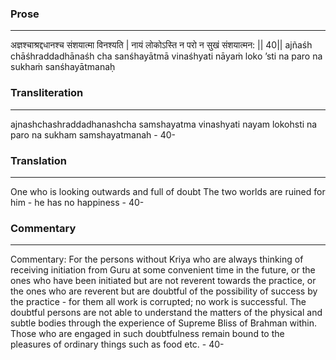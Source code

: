 ### Prose 
 --- 
अज्ञश्चाश्रद्दधानश्च संशयात्मा विनश्यति |
नायं लोकोऽस्ति न परो न सुखं संशयात्मन: || 40||
ajñaśh chāśhraddadhānaśh cha sanśhayātmā vinaśhyati
nāyaṁ loko ’sti na paro na sukhaṁ sanśhayātmanaḥ

### Transliteration 
 --- 
ajnashchashraddadhanashcha samshayatma vinashyati nayam lokohsti na paro na sukham samshayatmanah - 40-

### Translation 
 --- 
One who is looking outwards and full of doubt The two worlds are ruined for him - he has no happiness - 40-

### Commentary 
 --- 
Commentary: For the persons without Kriya who are always thinking of receiving initiation from Guru at some convenient time in the future, or the ones who have been initiated but are not reverent towards the practice, or the ones who are reverent but are doubtful of the possibility of success by the practice - for them all work is corrupted; no work is successful. The doubtful persons are not able to understand the matters of the physical and subtle bodies through the experience of Supreme Bliss of Brahman within. Those who are engaged in such doubtfulness remain bound to the pleasures of ordinary things such as food etc. - 40-
